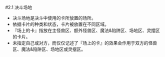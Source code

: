 #2.1        决斗场地
* 决斗场地是决斗中使用的卡所放置的场所。
* 依据卡片的种类和状态，卡片被放置在不同区域。
* 『场上的卡』指放在主怪兽区、额外怪兽区、魔法&陷阱区、场地区、灵摆区的卡片。
* 未指定自己或对方，而仅仅记述了『场上的卡』的效果会作用于双方的怪兽区、魔法&陷阱区、场地区或灵摆区。